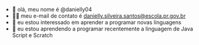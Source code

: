 - 👋 olá, meu nome é @danielly04
- 👍🏻 meu e-mail de contato é danielly.silveira.santos@escola.pr.gov.br 
- 👀 eu estou interessado em aprender a programar novas linguagens 
- 🌱 eu estou aprendendo a programar recentemente a linguagem de Java Script e Scratch

<!---
danielly04/danielly04 is a ✨ special ✨ repository because its `README.md` (this file) appears on your GitHub profile.
You can click the Preview link to take a look at your changes.
--->
